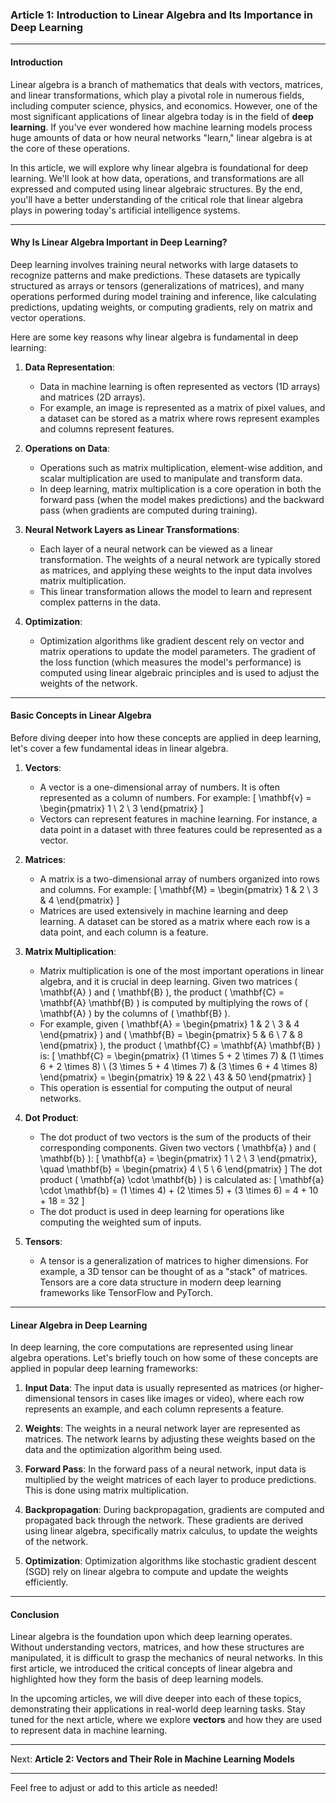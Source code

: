 ### **Article 1: Introduction to Linear Algebra and Its Importance in Deep Learning**

---

#### **Introduction**

Linear algebra is a branch of mathematics that deals with vectors, matrices, and linear transformations, which play a pivotal role in numerous fields, including computer science, physics, and economics. However, one of the most significant applications of linear algebra today is in the field of **deep learning**. If you've ever wondered how machine learning models process huge amounts of data or how neural networks "learn," linear algebra is at the core of these operations.

In this article, we will explore why linear algebra is foundational for deep learning. We'll look at how data, operations, and transformations are all expressed and computed using linear algebraic structures. By the end, you'll have a better understanding of the critical role that linear algebra plays in powering today's artificial intelligence systems.

---

#### **Why Is Linear Algebra Important in Deep Learning?**

Deep learning involves training neural networks with large datasets to recognize patterns and make predictions. These datasets are typically structured as arrays or tensors (generalizations of matrices), and many operations performed during model training and inference, like calculating predictions, updating weights, or computing gradients, rely on matrix and vector operations. 

Here are some key reasons why linear algebra is fundamental in deep learning:

1. **Data Representation**:
   - Data in machine learning is often represented as vectors (1D arrays) and matrices (2D arrays).
   - For example, an image is represented as a matrix of pixel values, and a dataset can be stored as a matrix where rows represent examples and columns represent features.

2. **Operations on Data**:
   - Operations such as matrix multiplication, element-wise addition, and scalar multiplication are used to manipulate and transform data.
   - In deep learning, matrix multiplication is a core operation in both the forward pass (when the model makes predictions) and the backward pass (when gradients are computed during training).

3. **Neural Network Layers as Linear Transformations**:
   - Each layer of a neural network can be viewed as a linear transformation. The weights of a neural network are typically stored as matrices, and applying these weights to the input data involves matrix multiplication.
   - This linear transformation allows the model to learn and represent complex patterns in the data.

4. **Optimization**:
   - Optimization algorithms like gradient descent rely on vector and matrix operations to update the model parameters. The gradient of the loss function (which measures the model's performance) is computed using linear algebraic principles and is used to adjust the weights of the network.

---

#### **Basic Concepts in Linear Algebra**

Before diving deeper into how these concepts are applied in deep learning, let's cover a few fundamental ideas in linear algebra.

1. **Vectors**:
   - A vector is a one-dimensional array of numbers. It is often represented as a column of numbers. For example:
     \[
     \mathbf{v} = \begin{pmatrix} 1 \\ 2 \\ 3 \end{pmatrix}
     \]
   - Vectors can represent features in machine learning. For instance, a data point in a dataset with three features could be represented as a vector.

2. **Matrices**:
   - A matrix is a two-dimensional array of numbers organized into rows and columns. For example:
     \[
     \mathbf{M} = \begin{pmatrix} 1 & 2 \\ 3 & 4 \end{pmatrix}
     \]
   - Matrices are used extensively in machine learning and deep learning. A dataset can be stored as a matrix where each row is a data point, and each column is a feature.

3. **Matrix Multiplication**:
   - Matrix multiplication is one of the most important operations in linear algebra, and it is crucial in deep learning. Given two matrices \( \mathbf{A} \) and \( \mathbf{B} \), the product \( \mathbf{C} = \mathbf{A} \mathbf{B} \) is computed by multiplying the rows of \( \mathbf{A} \) by the columns of \( \mathbf{B} \).
   - For example, given \( \mathbf{A} = \begin{pmatrix} 1 & 2 \\ 3 & 4 \end{pmatrix} \) and \( \mathbf{B} = \begin{pmatrix} 5 & 6 \\ 7 & 8 \end{pmatrix} \), the product \( \mathbf{C} = \mathbf{A} \mathbf{B} \) is:
     \[
     \mathbf{C} = \begin{pmatrix} (1 \times 5 + 2 \times 7) & (1 \times 6 + 2 \times 8) \\ (3 \times 5 + 4 \times 7) & (3 \times 6 + 4 \times 8) \end{pmatrix} = \begin{pmatrix} 19 & 22 \\ 43 & 50 \end{pmatrix}
     \]
   - This operation is essential for computing the output of neural networks.

4. **Dot Product**:
   - The dot product of two vectors is the sum of the products of their corresponding components. Given two vectors \( \mathbf{a} \) and \( \mathbf{b} \):
     \[
     \mathbf{a} = \begin{pmatrix} 1 \\ 2 \\ 3 \end{pmatrix}, \quad \mathbf{b} = \begin{pmatrix} 4 \\ 5 \\ 6 \end{pmatrix}
     \]
     The dot product \( \mathbf{a} \cdot \mathbf{b} \) is calculated as:
     \[
     \mathbf{a} \cdot \mathbf{b} = (1 \times 4) + (2 \times 5) + (3 \times 6) = 4 + 10 + 18 = 32
     \]
   - The dot product is used in deep learning for operations like computing the weighted sum of inputs.

5. **Tensors**:
   - A tensor is a generalization of matrices to higher dimensions. For example, a 3D tensor can be thought of as a "stack" of matrices. Tensors are a core data structure in modern deep learning frameworks like TensorFlow and PyTorch.

---

#### **Linear Algebra in Deep Learning**

In deep learning, the core computations are represented using linear algebra operations. Let's briefly touch on how some of these concepts are applied in popular deep learning frameworks:

1. **Input Data**: The input data is usually represented as matrices (or higher-dimensional tensors in cases like images or video), where each row represents an example, and each column represents a feature.

2. **Weights**: The weights in a neural network layer are represented as matrices. The network learns by adjusting these weights based on the data and the optimization algorithm being used.

3. **Forward Pass**: In the forward pass of a neural network, input data is multiplied by the weight matrices of each layer to produce predictions. This is done using matrix multiplication.

4. **Backpropagation**: During backpropagation, gradients are computed and propagated back through the network. These gradients are derived using linear algebra, specifically matrix calculus, to update the weights of the network.

5. **Optimization**: Optimization algorithms like stochastic gradient descent (SGD) rely on linear algebra to compute and update the weights efficiently.

---

#### **Conclusion**

Linear algebra is the foundation upon which deep learning operates. Without understanding vectors, matrices, and how these structures are manipulated, it is difficult to grasp the mechanics of neural networks. In this first article, we introduced the critical concepts of linear algebra and highlighted how they form the basis of deep learning models. 

In the upcoming articles, we will dive deeper into each of these topics, demonstrating their applications in real-world deep learning tasks. Stay tuned for the next article, where we explore **vectors** and how they are used to represent data in machine learning.

---

Next: **Article 2: Vectors and Their Role in Machine Learning Models**

--- 

Feel free to adjust or add to this article as needed!